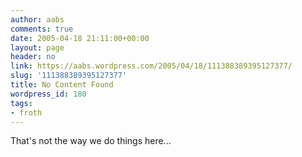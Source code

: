 ```yaml
---
author: aabs
comments: true
date: 2005-04-18 21:11:00+00:00
layout: page
header: no
link: https://aabs.wordpress.com/2005/04/18/111388389395127377/
slug: '111388389395127377'
title: No Content Found
wordpress_id: 180
tags:
- froth
---
```


That's not the way we do things here...
